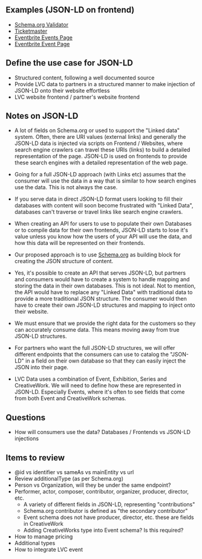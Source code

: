 ## Examples (JSON-LD on frontend)
- [Schema.org Validator](https://validator.schema.org/)
- [Ticketmaster](https://www.ticketmaster.ca/tim-mcgraw-tickets/artist/762799?site=10085&pageType=178229&nativePromo=3389&slot=1&campaign=732282&flight=425372307&nativeId=435303311&ac_link=NTM_TimMcGraw2024_spotlight_3#about)
- [Eventbrite Events Page](https://www.eventbrite.ca/d/canada/events/)
- [Eventbrite Event Page](https://www.eventbrite.ca/cc/sugar-sammy-gatineau-youre-gonna-rire-2-1428859?aff=odclrlmctfte)

## Define the use case for JSON-LD
- Structured content, following a well documented source
- Provide LVC data to partners in a structured manner to make injection of JSON-LD onto their website effortless
- LVC website frontend / partner's website frontend

## Notes on JSON-LD
- A lot of fields on Schema.org or used to support the "Linked data" system. Often, there are URI values (external links) and generally the JSON-LD data is injected via scripts on Frontend / Websites, where search engine crawlers can travel these URIs (links) to build a detailed representation of the page. JSON-LD is used on frontends to provide these search engines with a detailed representation of the web page.

- Going for a full JSON-LD approach (with Links etc) assumes that the consumer will use the data in a way that is similar to how search engines use the data. This is not always the case.

- If you serve data in direct JSON-LD format users looking to fill their databases with content will soon become frustrated with "Linked Data", databases can't traverse or travel links like search engine crawlers.

- When creating an API for users to use to populate their own Databases or to compile data for their own frontends, JSON-LD starts to lose it's value unless you know how the users of your API will use the data, and how this data will be represented on their frontends.

- Our proposed approach is to use [Schema.org](https://schema.org) as building block for creating the JSON structure of content.

- Yes, it's possible to create an API that serves JSON-LD, but partners and consumers would have to create a system to handle mapping and storing the data in their own databases. This is not ideal. Not to mention, the API would have to replace any "Linked Data" with traditional data to provide a more traditional JSON structure. The consumer would then have to create their own JSON-LD structures and mapping to inject onto their website.

- We must ensure that we provide the right data for the customers so they can accurately consume data. This means moving away from true JSON-LD structures.

- For partners who want the full JSON-LD structures, we will offer different endpoints that the consumers can use to catalog the "JSON-LD" in a field on their own database so that they can easily inject the JSON into their page.

- LVC Data uses a combination of Event, Exhibition, Series and CreativeWork. We will need to define how these are represented in JSON-LD. Especially Events, where it's often to see fields that come from both Event and CreativeWork schemas.

## Questions
- How will consumers use the data? Databases / Frontends vs JSON-LD injections

## Items to review
- @id vs identifier vs sameAs vs mainEntity vs url
- Review additionalType (as per Schema.org)
- Person vs Organization, will they be under the same endpoint?
- Performer, actor, composer, contributor, organizer, producer, director, etc.
  - A variety of different fields in JSON-LD, representing "contributions"
  - Schema.org contributor is defined as "the secondary contributor"
  - Event schema does not have producer, director, etc. these are fields in CreativeWork
  - Adding CreativeWorks type into Event schema? Is this required?
- How to manage pricing
- Additional types
- How to integrate LVC event

